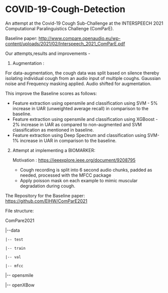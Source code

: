 # COVID-19-Cough-Detection
An attempt at the Covid-19 Cough Sub-Challenge at the INTERSPEECH 2021 Computational Paralinguistics Challenge (ComParE).

Baseline paper: http://www.compare.openaudio.eu/wp-content/uploads/2021/02/Interspeech_2021_ComParE.pdf

Our attempts,results and improvements - 

1. Augmentation : 

For data-augmentation, the cough data was split based on silence thereby isolating individual cough from an audio input of multiple coughs.
Gaussian noise and Frequency masking applied. Audio shifted for augmentation. 

This improve the Baseline scores as follows:
  - Feature extraction using opensmile and classification using SVM - 5% increase in UAR (unweighted average recall) in comparison to the baseline.
  - Feature extraction using opensmile and classification using XGBoost - 2% increase in UAR as compared to non-augmented and SVM classification as mentioned in baseline.
  - Feature extraction using Deep Spectrum and classification using SVM- 1% increase in UAR in comparison to the baseline.
  
2. Attempt at implementing a BIOMARKER:
   
   Motivation : https://ieeexplore.ieee.org/document/9208795
   - Cough recording is split into 6 second audio chunks, padded as needed, processed with the MFCC package
   -  Apply poisson mask on each example to mimic muscular degradation during cough.
   

The Repository for the Baseline paper: https://github.com/EIHW/ComParE2021

File structure:

ComPare2021

|--data

    |-- test
    
    |-- train
    
    |-- val
    
    |-- mfcc
    
|-- opensmile

|-- openXBow


